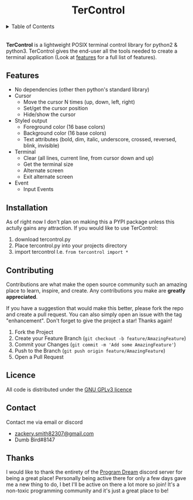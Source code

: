 <h1 align="center">TerControl</h1>

<!-- TABLE OF CONTENTS -->
<details>
  <summary>Table of Contents</summary>
  <ol>
    <li>
      <a href="#about-tercontrol">About TerControl</a>
      <a href="#features">Features</a>
    </li>
    <li>
      <a href="#installation">Installation</a>
    </li>
    <li><a href="#contributing">Contributing</a></li>
    <li><a href="#license">License</a></li>
    <li><a href="#contact">Contact</a></li>
    <li><a href="#thanks">Thanks</a></lu>
  </ol>
</details>

  
<!--
Start of about
-->
###### <a name="about-tercontrol" />
**TerControl** is a lightweight POSIX terminal control library for python2 & python3. TerControl gives the end-user all the tools needed to create a terminal application (Look at [features](#features) for a full list of features).
<!--
End of about
-->

<!--
Start of features
-->
## Features <a name="features" />

- No dependencies (other then python's standard library) 
- Cursor
    - Move the cursor N times (up, down, left, right)
    - Set/get the cursor position
    - Hide/show the cursor
- Styled output 
    - Foreground color (16 base colors)
    - Background color (16 base colors)
    - Text attributes (bold, dim, italic, underscore, crossed, reversed, blink, invisible)
- Terminal 
    - Clear (all lines, current line, from cursor down and up)
    - Get the terminal size
    - Alternate screen
    - Exit alternate screen
- Event
    - Input Events 
<!--
End of features
-->

<!-- 
Start of installation
-->
## Installation
As of right now I don't plan on making this a PYPI package unless this actully gains any attraction. If you would like to use TerControl: 
1. download tercontrol.py
2. Place tercontrol.py into your projects directory
3. import tercontrol I.e. `from tercontrol import *`


<!--
Start of contributing
-->
## Contributing <a name="contributing" />
Contributions are what make the open source community such an amazing place to learn, inspire, and create. Any contributions you make are **greatly appreciated**.

If you have a suggestion that would make this better, please fork the repo and create a pull request. You can also simply open an issue with the tag "enhancement".
Don't forget to give the project a star! Thanks again!

1. Fork the Project
2. Create your Feature Branch (`git checkout -b feature/AmazingFeature`)
3. Commit your Changes (`git commit -m 'Add some AmazingFeature'`)
4. Push to the Branch (`git push origin feature/AmazingFeature`)
5. Open a Pull Request
<!--
End of contributing
-->

## Licence <a name="license" />
All code is distributed under the [GNU GPLv3 licence](https://github.com/ZackeryRSmith/tercontrol/blob/main/LICENSE)

## Contact <a name="contact" />
Contact me via email or discord
- zackery.smith82307@gmail.com
- Dumb Bird#8147

## Thanks <a name="thanks">
I would like to thank the entirety of the [Program Dream](https://discord.gg/gfmaxgE) discord server for being a great place! Personally being active there for only a few days gave me a new thing to do, I bet I'll be active on there a lot more so join! It's a non-toxic programming community and it's just a great place to be!

